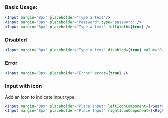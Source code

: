 ### Basic Usage:

```jsx
<Input margin="8px" placeholder="Type a text"/>
<Input margin="8px" placeholder="Password" type="password" />
<Input margin="8px" placeholder="Type a text" fullWidth={true} />
```

### Disabled

```jsx
<Input margin="8px" placeholder="Type a text" disabled={true} value="Disabled" />
```

### Error

```jsx
<Input margin="8px" placeholder="Error" error={true} />
```

### Input with icon

Add an icon to indicate input type.

```jsx
<Input margin="8px" placeholder="Place Input" leftIconComponent={<Search />} />
<Input margin="8px" placeholder="Place Input" rightIconComponent={<RightArrow/>} />
```
